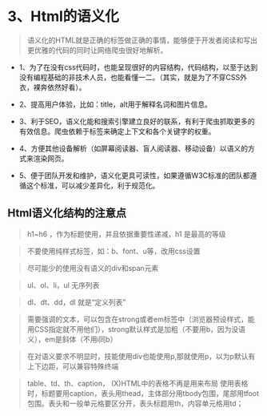 # 3、Html的语义化

> 语义化的HTML就是正确的标签做正确的事情，能够便于开发者阅读和写出更优雅的代码的同时让网络爬虫很好地解析。

- 1、为了在没有css代码时，也能呈现很好的内容结构，代码结构，以至于达到没有编程基础的非技术人员，也能看懂一二。（其实，就是为了不穿CSS外衣，裸奔依然好看）。

- 2、提高用户体验，比如：title，alt用于解释名词和图片信息。

- 3、利于SEO，语义化能和搜索引擎建立良好的联系，有利于爬虫抓取更多的有效信息。爬虫依赖于标签来确定上下文和各个关键字的权重。

- 4、方便其他设备解析（如屏幕阅读器、盲人阅读器、移动设备）以语义的方式来渲染网页。

- 5、便于团队开发和维护，语义化更具可读性，如果遵循W3C标准的团队都遵循这个标准，可以减少差异化，利于规范化。

## Html语义化结构的注意点

> h1~h6 ，作为标题使用，并且依据重要性递减，h1 是最高的等级

> 不要使用纯样式标签，如：b、font、u等，改用css设置

> 尽可能少的使用没有语义的div和span元素

> ul、ol、li，ul 无序列表

> dl、dt、dd，dl 就是“定义列表”

> 需要强调的文本，可以包含在strong或者em标签中（浏览器预设样式，能用CSS指定就不用他们），strong默认样式是加粗（不要用b，因为没语义），em是斜体（不用i同b）

> 在对语义要求不明显时，技能使用div也能使用p,那就使用p，以为p默认有上下边距，可以兼容特殊终端

> table、td、th、caption， (X)HTML中的表格不再是用来布局
使用表格时，标题要用caption，表头用thead，主体部分用tbody包围，尾部用tfoot包围。表头和一般单元格要区分开，表头标题用th，内容单元格用td；